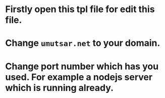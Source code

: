 # Firstly open this tpl file for edit this file. 

# Change `umutsar.net` to your domain.

# Change port number which has you used. For example a nodejs server which is running already.
